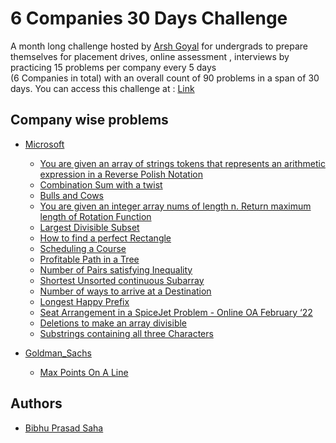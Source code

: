 
# 6 Companies 30 Days Challenge
A month long challenge hosted by [Arsh Goyal](https://youtu.be/QUnaBYKQkZU)
for undergrads to prepare themselves for placement drives, online assessment
, interviews by practicing 15 problems per company every 5 days     
(6 Companies in total) with an overall count of 90 problems in a span of 30 days.
You can access this challenge at : [Link](https://docs.google.com/document/d/1jkVKWPcOAE2Xjt7GFLV-M8N50HygZpWcO26REFa7dZM/preview?pru=AAABhZGhOrI*slltMOW8aX4HlWYMtA2iEA)





## Company wise problems

- [Microsoft](https://github.com/Bibs24/6Company30Days/tree/main/Microsoft)
  * [You are given an array of strings tokens that represents an arithmetic expression in a Reverse Polish Notation](https://github.com/Bibs24/6Company30Days/tree/main/Microsoft/1-ReversePolishNotation)
  * [Combination Sum with a twist](https://github.com/Bibs24/6Company30Days/tree/main/Microsoft/2-CombinationSumTwist)
  * [Bulls and Cows](https://github.com/Bibs24/6Company30Days/tree/main/Microsoft/3-BullsAndCows)
  * [You are given an integer array nums of length n. Return maximum length of Rotation Function](https://github.com/Bibs24/6Company30Days/tree/main/Microsoft/4-RotateFunction)
  * [Largest Divisible Subset](https://github.com/Bibs24/6Company30Days/tree/main/Microsoft/5-LargestDivisibleSubset)
  * [How to find a perfect Rectangle](https://github.com/Bibs24/6Company30Days/tree/main/Microsoft/6-PerfectRectangle)
  * [Scheduling a Course](https://github.com/Bibs24/6Company30Days/tree/main/Microsoft/7-SchedulingTheCourse)
  * [Profitable Path in a Tree](https://github.com/Bibs24/6Company30Days/tree/main/Microsoft/8-MostPorfitablePath)
  * [Number of Pairs satisfying Inequality](https://github.com/Bibs24/6Company30Days/tree/main/Microsoft/9-PairSatisfyInequality)
  * [Shortest Unsorted continuous Subarray](https://github.com/Bibs24/6Company30Days/tree/main/Microsoft/10-ShortestUnsortedSubarray)
  * [Number of ways to arrive at a Destination](https://github.com/Bibs24/6Company30Days/tree/main/Microsoft/11-NoOfWaysToReachDest)
  * [Longest Happy Prefix](https://github.com/Bibs24/6Company30Days/tree/main/Microsoft/12-LongestHappyPrefix)
  * [Seat Arrangement in a SpiceJet Problem - Online OA February ‘22](https://github.com/Bibs24/6Company30Days/tree/main/Microsoft/13-AirplaneSeatAssignment)
  * [Deletions to make an array divisible](https://github.com/Bibs24/6Company30Days/tree/main/Microsoft/14-MinimumDeletions)
  * [Substrings containing all three Characters](https://github.com/Bibs24/6Company30Days/tree/main/Microsoft/15-NoOfStrings)
  
  
- [Goldman_Sachs](https://github.com/Bibs24/6Company30Days/tree/main/Goldman_Sachs)
  
  * [Max Points On A Line](https://github.com/Bibs24/6Company30Days/tree/main/Goldman_Sachs/1-MaxPointsOnALine)
  
## Authors
- [Bibhu Prasad Saha](https://www.linkedin.com/in/bibhu24)

